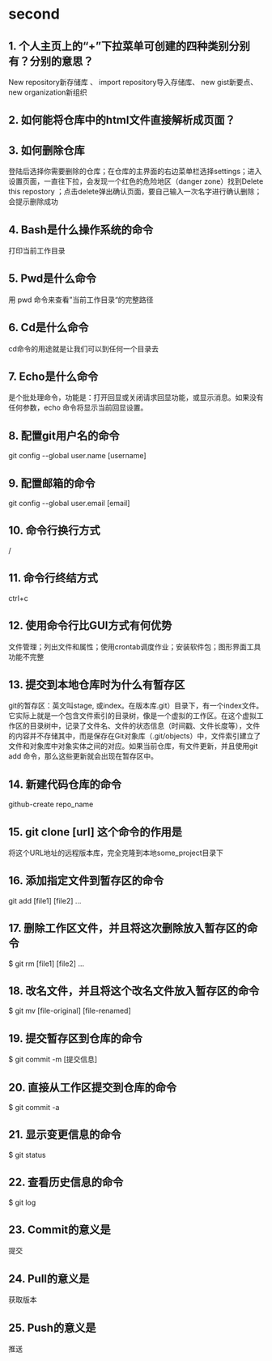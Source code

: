 # second
## 1.	个人主页上的“+”下拉菜单可创建的四种类别分别有？分别的意思？

New repository新存储库 、 import repository导入存储库、 new gist新要点、 new organization新组织

## 2.	如何能将仓库中的html文件直接解析成页面？


## 3.	如何删除仓库
登陆后选择你需要删除的仓库；在仓库的主界面的右边菜单栏选择settings；进入设置页面，一直往下拉，会发现一个红色的危险地区（danger zone）找到Delete this repostory ；点击delete弹出确认页面，要自己输入一次名字进行确认删除；会提示删除成功


## 4.	Bash是什么操作系统的命令
打印当前工作目录

## 5.	Pwd是什么命令
用 pwd 命令来查看”当前工作目录“的完整路径

## 6.	Cd是什么命令
cd命令的用途就是让我们可以到任何一个目录去

## 7.	Echo是什么命令
是个批处理命令，功能是：打开回显或关闭请求回显功能，或显示消息。如果没有任何参数，echo 命令将显示当前回显设置。

## 8.	配置git用户名的命令
git config --global user.name [username]


## 9.	配置邮箱的命令
git config --global user.email [email]

## 10.	命令行换行方式
/

## 11.	命令行终结方式
ctrl+c

## 12.	使用命令行比GUI方式有何优势
文件管理；列出文件和属性；使用crontab调度作业；安装软件包；图形界面工具功能不完整

## 13.	提交到本地仓库时为什么有暂存区
git的暂存区：英文叫stage, 或index。在版本库.git）目录下，有一个index文件。它实际上就是一个包含文件索引的目录树，像是一个虚拟的工作区。在这个虚拟工作区的目录树中，记录了文件名、文件的状态信息（时间戳、文件长度等），文件的内容并不存储其中，而是保存在Git对象库（.git/objects）中，文件索引建立了文件和对象库中对象实体之间的对应。如果当前仓库，有文件更新，并且使用git add 命令，那么这些更新就会出现在暂存区中。

## 14.	新建代码仓库的命令
github-create repo_name

## 15.	git clone [url] 这个命令的作用是
将这个URL地址的远程版本库，完全克隆到本地some_project目录下

## 16.	添加指定文件到暂存区的命令
git add [file1] [file2] ...

## 17.	删除工作区文件，并且将这次删除放入暂存区的命令
$ git rm [file1] [file2] ... 

## 18.	改名文件，并且将这个改名文件放入暂存区的命令
$ git mv [file-original] [file-renamed]

## 19.	提交暂存区到仓库的命令
$ git commit -m [提交信息]

## 20.	直接从工作区提交到仓库的命令
$ git commit -a

## 21.	显示变更信息的命令
$ git status

## 22.	查看历史信息的命令
$ git log

## 23.	Commit的意义是
提交

## 24.	Pull的意义是
获取版本

## 25.	Push的意义是
推送

